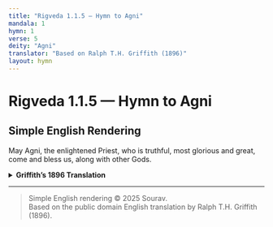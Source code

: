 ```yaml
---
title: "Rigveda 1.1.5 — Hymn to Agni"
mandala: 1
hymn: 1
verse: 5
deity: "Agni"
translator: "Based on Ralph T.H. Griffith (1896)"
layout: hymn
---
```


# Rigveda 1.1.5 — Hymn to Agni

## Simple English Rendering
May Agni, the enlightened Priest, who is truthful, most glorious and great, come and bless us, along with other Gods.

<details>
  <summary><strong>Griffith’s 1896 Translation</strong></summary>

May Agni, sapient-minded Priest, truthful, most gloriously great,
The God, come hither with the Gods.

</details>

---

> Simple English rendering © 2025 Sourav.  
> Based on the public domain English translation by Ralph T.H. Griffith (1896).  